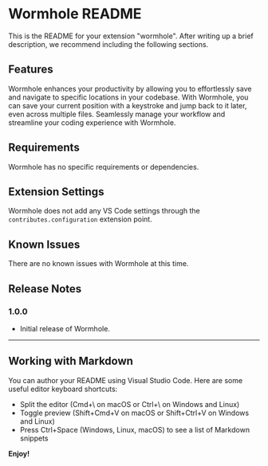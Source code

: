# Wormhole README

This is the README for your extension "wormhole". After writing up a brief description, we recommend including the following sections.

## Features

Wormhole enhances your productivity by allowing you to effortlessly save and navigate to specific locations in your codebase. With Wormhole, you can save your current position with a keystroke and jump back to it later, even across multiple files. Seamlessly manage your workflow and streamline your coding experience with Wormhole.

## Requirements

Wormhole has no specific requirements or dependencies.

## Extension Settings

Wormhole does not add any VS Code settings through the `contributes.configuration` extension point.

## Known Issues

There are no known issues with Wormhole at this time.

## Release Notes

### 1.0.0

- Initial release of Wormhole.

---

## Working with Markdown

You can author your README using Visual Studio Code. Here are some useful editor keyboard shortcuts:

- Split the editor (Cmd+\ on macOS or Ctrl+\ on Windows and Linux)
- Toggle preview (Shift+Cmd+V on macOS or Shift+Ctrl+V on Windows and Linux)
- Press Ctrl+Space (Windows, Linux, macOS) to see a list of Markdown snippets


**Enjoy!**
